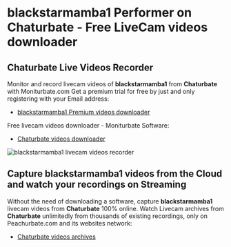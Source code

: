 # blackstarmamba1 Performer on Chaturbate - Free LiveCam videos downloader

## Chaturbate Live Videos Recorder

Monitor and record livecam videos of **blackstarmamba1** from **Chaturbate** with Moniturbate.com
Get a premium trial for free by just and only registering with your Email address:
* [blackstarmamba1 Premium videos downloader](https://moniturbate.com/request-demo-licence-key.html)

Free livecam videos downloader - Moniturbate Software:
* [Chaturbate videos downloader](https://moniturbate.com/moniturbate-download-software.html)

![blackstarmamba1 livecam videos recorder](https://peachurnet.com/templates/moniturbate-software.png)


## Capture blackstarmamba1 videos from the Cloud and watch your recordings on Streaming

Without the need of downloading a software, capture **blackstarmamba1** livecam videos from **Chaturbate** 100% online.
Watch Livecam archives from **Chaturbate** unlimitedly from thousands of existing recordings, only on Peachurbate.com and its websites network:
* [Chaturbate videos archives](https://peachurnet.com/)